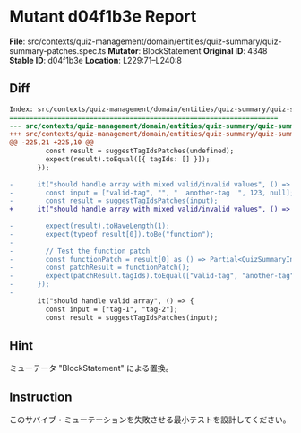 # Mutant d04f1b3e Report

**File**: src/contexts/quiz-management/domain/entities/quiz-summary/quiz-summary-patches.spec.ts
**Mutator**: BlockStatement
**Original ID**: 4348
**Stable ID**: d04f1b3e
**Location**: L229:71–L240:8

## Diff

```diff
Index: src/contexts/quiz-management/domain/entities/quiz-summary/quiz-summary-patches.spec.ts
===================================================================
--- src/contexts/quiz-management/domain/entities/quiz-summary/quiz-summary-patches.spec.ts	original
+++ src/contexts/quiz-management/domain/entities/quiz-summary/quiz-summary-patches.spec.ts	mutated #4348
@@ -225,21 +225,10 @@
         const result = suggestTagIdsPatches(undefined);
         expect(result).toEqual([{ tagIds: [] }]);
       });
 
-      it("should handle array with mixed valid/invalid values", () => {
-        const input = ["valid-tag", "", "  another-tag  ", 123, null];
-        const result = suggestTagIdsPatches(input);
+      it("should handle array with mixed valid/invalid values", () => {});
 
-        expect(result).toHaveLength(1);
-        expect(typeof result[0]).toBe("function");
-
-        // Test the function patch
-        const functionPatch = result[0] as () => Partial<QuizSummaryInput>;
-        const patchResult = functionPatch();
-        expect(patchResult.tagIds).toEqual(["valid-tag", "another-tag"]);
-      });
-
       it("should handle valid array", () => {
         const input = ["tag-1", "tag-2"];
         const result = suggestTagIdsPatches(input);
```

## Hint

ミューテータ "BlockStatement" による置換。

## Instruction

このサバイブ・ミューテーションを失敗させる最小テストを設計してください。

